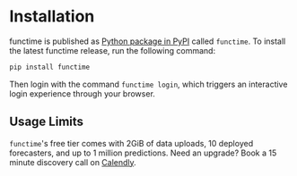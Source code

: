 # Installation

functime is published as [Python package in PyPI](https://pypi.org/project/functime/) called `functime`.
To install the latest functime release, run the following command:
```bash
pip install functime
```
Then login with the command `functime login`, which triggers an interactive login experience through your browser.
## Usage Limits

`functime`'s free tier comes with 2GiB of data uploads, 10 deployed forecasters, and up to 1 million predictions.
Need an upgrade? Book a 15 minute discovery call on [Calendly](https://calendly.com/functime).
